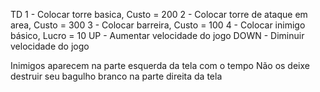 TD
1 - Colocar torre basica, Custo = 200
2 - Colocar torre de ataque em area, Custo = 300
3 - Colocar barreira, Custo = 100
4 - Colocar inimigo básico, Lucro = 10
UP - Aumentar velocidade do jogo
DOWN - Diminuir velocidade do jogo

Inimigos aparecem na parte esquerda da tela com o tempo
Não os deixe destruir seu bagulho branco na parte direita da tela
